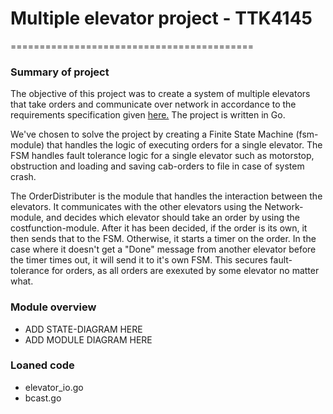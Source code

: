 # Multiple elevator project - TTK4145
==========================================

### Summary of project

The objective of this project was to create a system of multiple elevators that take orders and communicate over network in accordance to the requirements specification given [here.](https://github.com/TTK4145/Project) The project is written in Go. 

We've chosen to solve the project by creating a Finite State Machine (fsm-module) that handles the logic of executing orders for a single elevator. The FSM handles fault tolerance logic for a single elevator such as motorstop, obstruction and loading and saving cab-orders to file in case of system crash. 

The OrderDistributer is the module that handles the interaction between the elevators. It communicates with the other elevators using the Network-module, and decides which elevator should take an order by using the costfunction-module. After it has been decided, if the order is its own, it then sends that to the FSM. Otherwise, it starts a timer on the order. In the case where it doesn't get a "Done" message from another elevator before  the timer times out, it will send it to it's own FSM. This secures fault-tolerance for orders, as all orders are exexuted by some elevator no matter what. 

### Module overview

+ ADD STATE-DIAGRAM HERE
+ ADD MODULE DIAGRAM HERE


### Loaned code

* elevator_io.go
* bcast.go






